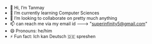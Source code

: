 - 👋 Hi, I’m Tanmay
- 🌱 I’m currently learning Computer Sciences
- 💞️ I’m looking to collaborate on pretty much anything
- 📫 can reach me via my email id ---> "superinfinity5@gmail.com" 
- 😄 Pronouns: he/him
- ⚡ Fun fact: Ich kan Deutsch 🇩🇪 spreshen
